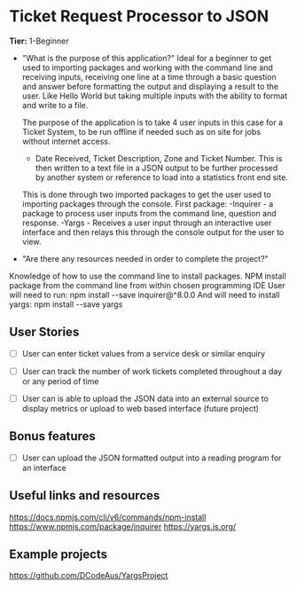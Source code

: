 # Ticket Request Processor to JSON

**Tier:** 1-Beginner


-   "What is the purpose of this application?"
    Ideal for a beginner to get used to importing packages and working with the command line and receiving inputs, receiving one line at a time through a basic question and answer before formatting the output and displaying a result to the user. Like Hello World but taking multiple inputs with the ability to format and write to a file.

    The purpose of the application is to take 4 user inputs in this case for a Ticket System, to be run offline if needed such as on site for jobs without internet access.
    - Date Received, Ticket Description, Zone and Ticket Number.
    This is then written to a text file in a JSON output to be further processed by another system or reference to load into a statistics front end site.

    This is done through two imported packages to get the user used to importing packages through the console.
    First package:
    -Inquirer - a package to process user inputs from the command line, question and response.
    -Yargs - Receives a user input through an interactive user interface and then relays this through the console output for the user to view.


-   "Are there any resources needed in order to complete the project?"

Knowledge of how to use the command line to install packages.
NPM install package from the command line from within chosen programming IDE
User will need to run: npm install --save inquirer@^8.0.0
And will need to install yargs: npm install --save yargs 


## User Stories

-   [ ] User can enter ticket values from a service desk or similar enquiry
-   [ ] User can track the number of work tickets completed throughout a day or any period of time
-   [ ] User can is able to upload the JSON data into an external source to display metrics or upload to web based interface (future project)


## Bonus features

-   [ ] User can upload the JSON formatted output into a reading program for an interface


## Useful links and resources

https://docs.npmjs.com/cli/v6/commands/npm-install
https://www.npmjs.com/package/inquirer
https://yargs.js.org/


## Example projects
https://github.com/DCodeAus/YargsProject
